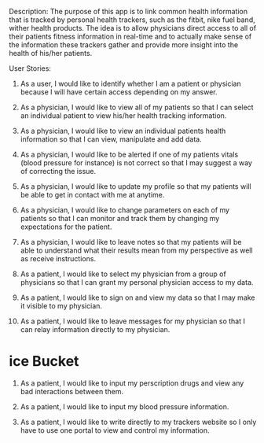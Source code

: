 Description:  The purpose of this app is to link common health information that is tracked by personal health trackers, such as the fitbit, nike fuel band, wither health products.  The idea is to allow physicians direct access to all of their patients fitness information in real-time and to actually make sense of the information these trackers gather and provide more insight into the health of his/her patients.


User Stories:
1.  As a user, I would like to identify whether I am a patient or physician because I will have certain access depending on my answer.

2.  As a physician, I would like to view all of my patients so that I can select an individual patient to view his/her health tracking information.

3.  As a physician, I would like to view an individual patients health information so that I can view, manipulate and add data.

4.  As a physician, I would like to be alerted if one of my patients vitals (blood pressure for instance) is not correct so that I may suggest a way of correcting the issue.

5.  As a physician, I would like to update my profile so that my patients will be able to get in contact with me at anytime.

6.  As a physician, I would like to change parameters on each of my patients so that I can monitor and track them by changing my expectations for the patient.

7.  As a physician, I would like to leave notes so that my patients will be able to understand what their results mean from my perspective as well as receive instructions.

8.  As a patient, I would like to select my physician from a group of physicians so that I can grant my personal physician access to my data.

9.  As a patient, I would like to sign on and view my data so that I may make it visible to my physician.

10.  As a patient, I would like to leave messages for my physician so that I can relay information directly to my physician.

# ice Bucket

1. As a patient, I would like to input my perscription drugs and view any bad interactions between them.

2.  As a patient, I would like to input my blood pressure information.

3.  As a patient, I would like to write directly to my trackers website so I only have to use one portal to view and control my information. 


